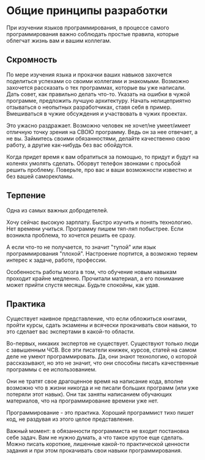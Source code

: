 # Общие принципы разработки

При изучении языков программирования, в процессе самого программирования важно соблюдать простые правила, которые облегчат жизнь вам и вашим коллегам.

## Скромность

По мере изучения языка и прокачки ваших навыков захочется поделиться успехами со своими коллегами и знакомыми. Возможно захочется рассказать о тех программах, которые вы уже написали. Дать совет, как правильно делать что-то. Указать на ошибки в чужой программе, предложить лучшую архитектуру. Начать нелицеприятно отзываться о неопытных разработчиках, ставя себя в пример. Вмешиваться в чужие обсуждения и участвовать в чужих проектах.

Это ужасно раздражает. Возможно человек не хочет/не умеет/имеет отличную точку зрения на СВОЮ программу. Ведь он за нее отвечает, а не вы. Займитесь своими обязанностями, делайте качественно свою работу, а другие как-нибудь без вас обойдутся.

Когда придет время к вам обратиться за помощью, то придут и будут на коленях умолять сделать. Оборвут телефон звонками с просьбой решить проблему. Поверьте, про вас и ваши возможности известно и без вашей саморекламы.

## Терпение

Одна из самых важных добродетелей.

Хочу сейчас высокую зарплату. Быстро изучить и понять технологию. Нет времени учиться. Программу пишем тяп-ляп побыстрее. Если возникла проблема, то хочется решить ее сразу.

А если что-то не получается, то значит "тупой" или язык программирования "плохой". Настроение портится, а возможно теряем интерес к задаче, работе, профессии.

Особенность работы мозга в том, что обучение новым навыкам проходит крайне медленно. Прочитали материал, а его понимание может прийти спустя месяцы. Будьте спокойны, как удав.

## Практика

Существует наивное представление, что если обложиться книгами, пройти курсы, сдать экзамены и всячески прокачивать свои навыки, то это сделает вас экспертами в какой-то области.

Во-первых, никаких экспертов не существует. Существуют только люди с завышенным ЧСВ. Все эти писатели книжек, курсов, статей на самом деле не умеют программировать. Да, они знают технологию, о которой рассказывают, но это не значит, что они способны писать качественные программы с ее использованием.

Они не тратят свое драгоценное время на написание кода, вполне возможно что в жизни никогда и не писали больших программ (или уже потеряли этот навык). Они так заняты написанием обучающих материалов, что на программирование времени уже нет.

Программирование - это практика. Хороший программист тихо пишет код, не раздувая из этого целое представление.

Важный момент: в обязанности программиста не входит постановка себе задач. Вам не нужно думать, а что такое крутое еще сделать. Можно писать короткие, лишенные какой-то практической ценности задания и при этом прокачивать свои навыки программирования.
